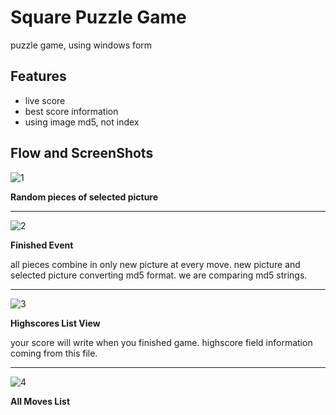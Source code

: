 # Square Puzzle Game

puzzle game, using windows form


## Features
- live score
- best score information
- using image md5, not index


## Flow and ScreenShots
![1](https://user-images.githubusercontent.com/30631029/60945555-88a8e200-a2f4-11e9-9c4a-3c5075b25b1e.png)

**Random pieces of selected picture**
****
![2](https://user-images.githubusercontent.com/30631029/60945556-89417880-a2f4-11e9-8c25-fd41159f8219.png)

**Finished Event**

all pieces combine in only new picture at every move.
new picture and selected picture converting md5 format. we are comparing md5 strings.

****
![3](https://user-images.githubusercontent.com/30631029/60945558-89417880-a2f4-11e9-81fe-b31121046ab9.png)

**Highscores List View**

your score will write when you finished game.
highscore field information coming from this file.

****
![4](https://user-images.githubusercontent.com/30631029/60945554-88a8e200-a2f4-11e9-9090-f6834c87ce44.png)

**All Moves List**



